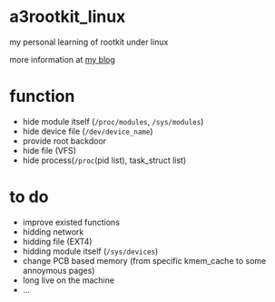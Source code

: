 # a3rootkit_linux

my personal learning of rootkit under linux

more information at [my blog](https://arttnba3.cn/2021/06/30/CODE-0X00-ROOTKIT/)

# function

- hide module itself (`/proc/modules`, `/sys/modules`)
- hide device file (`/dev/device_name`)
- provide root backdoor
- hide file (VFS)
- hide process(`/proc`(pid list), task\_struct list)

# to do

- improve existed functions
- hidding network
- hidding file (EXT4)
- hidding module itself (`/sys/devices`)
- change PCB based memory (from specific kmem\_cache to some annoymous pages)
- long live on the machine
- ...